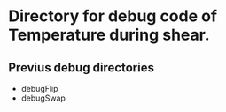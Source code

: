 # Directory for debug code of Temperature during shear.

## Previus debug directories
- debugFlip
- debugSwap

